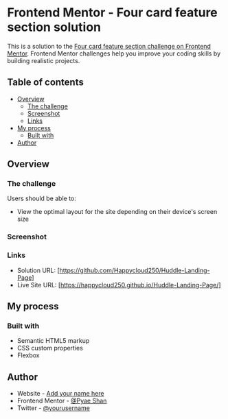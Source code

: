 # Frontend Mentor - Four card feature section solution

This is a solution to the [Four card feature section challenge on Frontend Mentor](https://www.frontendmentor.io/challenges/four-card-feature-section-weK1eFYK). Frontend Mentor challenges help you improve your coding skills by building realistic projects.

## Table of contents

- [Overview](#overview)
  - [The challenge](#the-challenge)
  - [Screenshot](#screenshot)
  - [Links](#links)
- [My process](#my-process)
  - [Built with](#built-with)
- [Author](#author)

## Overview

### The challenge

Users should be able to:

- View the optimal layout for the site depending on their device's screen size

### Screenshot

### Links

- Solution URL: [https://github.com/Happycloud250/Huddle-Landing-Page]
- Live Site URL: [https://happycloud250.github.io/Huddle-Landing-Page/]

## My process

### Built with

- Semantic HTML5 markup
- CSS custom properties
- Flexbox

## Author

- Website - [Add your name here](https://www.your-site.com)
- Frontend Mentor - [@Pyae Shan](https://www.frontendmentor.io/profile/Happycloud250)
- Twitter - [@yourusername](https://www.twitter.com/yourusername)
